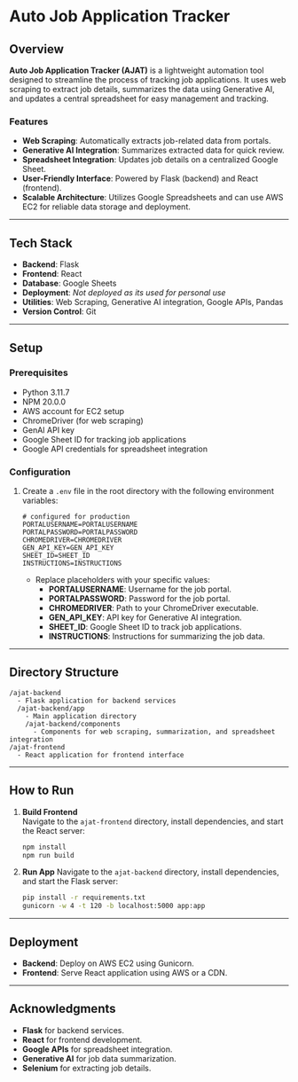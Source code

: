 # Auto Job Application Tracker  

## Overview  
**Auto Job Application Tracker (AJAT)** is a lightweight automation tool designed to streamline the process of tracking job applications. It uses web scraping to extract job details, summarizes the data using Generative AI, and updates a central spreadsheet for easy management and tracking.

### Features  
- **Web Scraping**: Automatically extracts job-related data from portals.  
- **Generative AI Integration**: Summarizes extracted data for quick review.  
- **Spreadsheet Integration**: Updates job details on a centralized Google Sheet.  
- **User-Friendly Interface**: Powered by Flask (backend) and React (frontend).  
- **Scalable Architecture**: Utilizes Google Spreadsheets and can use AWS EC2 for reliable data storage and deployment.  

---

## Tech Stack  
- **Backend**: Flask  
- **Frontend**: React  
- **Database**: Google Sheets
- **Deployment**: *Not deployed as its used for personal use*
- **Utilities**: Web Scraping, Generative AI integration, Google APIs, Pandas  
- **Version Control**: Git  

---

## Setup  

### Prerequisites  
- Python 3.11.7
- NPM 20.0.0
- AWS account for EC2 setup
- ChromeDriver (for web scraping)  
- GenAI API key
- Google Sheet ID for tracking job applications
- Google API credentials for spreadsheet integration

### Configuration  
1. Create a `.env` file in the root directory with the following environment variables:  
   ```plaintext
   # configured for production
   PORTALUSERNAME=PORTALUSERNAME
   PORTALPASSWORD=PORTALPASSWORD
   CHROMEDRIVER=CHROMEDRIVER
   GEN_API_KEY=GEN_API_KEY
   SHEET_ID=SHEET_ID
   INSTRUCTIONS=INSTRUCTIONS
   ```
   - Replace placeholders with your specific values:  
     - **PORTALUSERNAME**: Username for the job portal.  
     - **PORTALPASSWORD**: Password for the job portal.  
     - **CHROMEDRIVER**: Path to your ChromeDriver executable.  
     - **GEN_API_KEY**: API key for Generative AI integration.  
     - **SHEET_ID**: Google Sheet ID to track job applications.  
     - **INSTRUCTIONS**: Instructions for summarizing the job data.  

---

## Directory Structure  
```plaintext
/ajat-backend
  - Flask application for backend services
  /ajat-backend/app
    - Main application directory
    /ajat-backend/components
      - Components for web scraping, summarization, and spreadsheet integration
/ajat-frontend
  - React application for frontend interface
```

---

## How to Run  

1. **Build Frontend**  
   Navigate to the `ajat-frontend` directory, install dependencies, and start the React server:  
   ```bash
   npm install  
   npm run build
   ```

2. **Run App** 
    Navigate to the `ajat-backend` directory, install dependencies, and start the Flask server:  
    ```bash
    pip install -r requirements.txt
    gunicorn -w 4 -t 120 -b localhost:5000 app:app
    ``` 

---

## Deployment  
- **Backend**: Deploy on AWS EC2 using Gunicorn.  
- **Frontend**: Serve React application using AWS or a CDN.  

---

## Acknowledgments  
- **Flask** for backend services.  
- **React** for frontend development.  
- **Google APIs** for spreadsheet integration.  
- **Generative AI** for job data summarization.  
- **Selenium** for extracting job details.